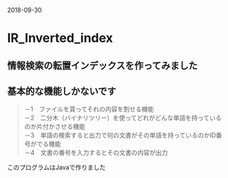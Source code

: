 2018-09-30

# IR_Inverted_index

## 情報検索の転置インデックスを作ってみました

## 基本的な機能しかないです

>－1　ファイルを貰ってそれの内容を割せる機能  
>－2　二分木（バイナリツリー）を使ってどれがどんな単語を持っているのか片付かさせる機能  
>－3　単語の検索すると出力で何の文書がその単語を持っているのかID番号がでる機能  
>－4　文書の番号を入力するとその文書の内容が出力  

このプログラムはJavaで作りました
